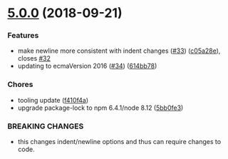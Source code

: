 <a name="5.0.0"></a>
# [5.0.0](https://github.com/videojs/eslint-config-videojs/compare/v4.0.1...v5.0.0) (2018-09-21)

### Features

* make newline more consistent with indent changes ([#33](https://github.com/videojs/eslint-config-videojs/issues/33)) ([c05a28e](https://github.com/videojs/eslint-config-videojs/commit/c05a28e)), closes [#32](https://github.com/videojs/eslint-config-videojs/issues/32)
* updating to ecmaVersion 2016 ([#34](https://github.com/videojs/eslint-config-videojs/issues/34)) ([614bb78](https://github.com/videojs/eslint-config-videojs/commit/614bb78))

### Chores

* tooling update ([f410f4a](https://github.com/videojs/eslint-config-videojs/commit/f410f4a))
* upgrade package-lock to npm 6.4.1/node 8.12 ([5bb0fe3](https://github.com/videojs/eslint-config-videojs/commit/5bb0fe3))


### BREAKING CHANGES

* this changes indent/newline options and thus can require changes to code.


